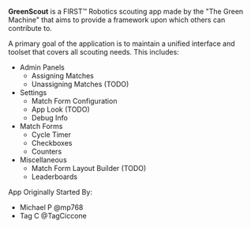
**GreenScout** is a FIRST™ Robotics scouting app made by the "The Green Machine" that aims to provide a framework upon which others can contribute to. 

A primary goal of the application is to maintain a unified interface and toolset that covers all scouting needs. This includes:

* Admin Panels
  * Assigning Matches
  * Unassigning Matches (TODO)
* Settings
  * Match Form Configuration
  * App Look (TODO)
  * Debug Info
* Match Forms
  * Cycle Timer
  * Checkboxes
  * Counters
* Miscellaneous
  * Match Form Layout Builder (TODO)
  * Leaderboards

App Originally Started By:
- Michael P @mp768
- Tag C @TagCiccone
